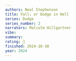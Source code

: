 ```yaml
---
authors: Neal Stephenson
title: Fall; or Dodge in Hell
series: Dodge
series_number: 2
narrators: Malcolm Hillgartner
vibe:
summary:
rating: 🤌
finished: 2024-10-30
year: 2024
---
```

